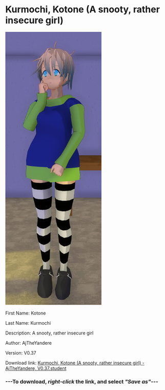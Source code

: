 # Kurmochi, Kotone (A snooty, rather insecure girl)

<img src = "https://raw.githubusercontent.com/Arbiter1223/Daigaku-Gurashi-Custom-Students/master/Students/Files/Kurmochi%2C%20Kotone%20(A%20snooty%2C%20rather%20insecure%20girl).png">

First Name: Kotone

Last Name: Kurmochi

Description: A snooty, rather insecure girl

Author: AjTheYandere

Version: V0.37

Download link: <a href="https://raw.githubusercontent.com/Arbiter1223/Daigaku-Gurashi-Custom-Students/master/Students/Files/Kurmochi%2C%20Kotone%20(A%20snooty%2C%20rather%20insecure%20girl)%20-%20AjTheYandere%2C%20V0.37.student">Kurmochi, Kotone (A snooty, rather insecure girl) - AjTheYandere, V0.37.student</a>

### ---**To download, _right-click_ the link, and select _"Save as"_**---
